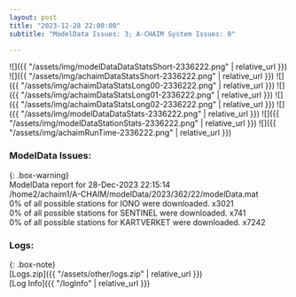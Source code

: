 ```yaml
---
layout: post
title: "2023-12-28 22:00:00"
subtitle: "ModelData Issues: 3; A-CHAIM System Issues: 0"

---
```


![]({{ "/assets/img/modelDataDataStatsShort-2336222.png" | relative_url }})
![]({{ "/assets/img/achaimDataStatsShort-2336222.png" | relative_url }})
![]({{ "/assets/img/achaimDataStatsLong00-2336222.png" | relative_url }})
![]({{ "/assets/img/achaimDataStatsLong01-2336222.png" | relative_url }})
![]({{ "/assets/img/achaimDataStatsLong02-2336222.png" | relative_url }})
![]({{ "/assets/img/modelDataDataStats-2336222.png" | relative_url }})
![]({{ "/assets/img/modelDataStationStats-2336222.png" | relative_url }})
![]({{ "/assets/img/achaimRunTime-2336222.png" | relative_url }})


### ModelData Issues:  
  
{: .box-warning}  
 ModelData report for 28-Dec-2023 22:15:14   
 /home2/achaim1/A-CHAIM/modelData/2023/362/22/modelData.mat   
 0% of all possible stations for IONO were downloaded. x3021   
 0% of all possible stations for SENTINEL were downloaded. x741   
 0% of all possible stations for KARTVERKET were downloaded. x7242   
  


### Logs:  
  
{: .box-note}  
[Logs.zip]({{ "/assets/other/logs.zip" | relative_url }})  
[Log Info]({{ "/logInfo" | relative_url }})  
